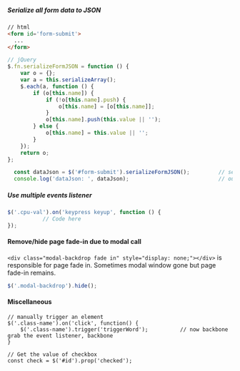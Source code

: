 ##### Serialize all form data to JSON
```html
// html
<form id='form-submit'>
  ...
</form>
```
```javascript
// jQuery
$.fn.serializeFormJSON = function () {
    var o = {};
    var a = this.serializeArray();
    $.each(a, function () {
        if (o[this.name]) {
            if (!o[this.name].push) {
                o[this.name] = [o[this.name]];
            }
            o[this.name].push(this.value || '');
        } else {
            o[this.name] = this.value || '';
        }
    });
    return o;
};

  const dataJson = $('#form-submit').serializeFormJSON();         // serialize all data to JSON
  console.log('dataJson: ', dataJson);                            // output
```
##### Use multiple events listener
```javascript
$('.cpu-val').on('keypress keyup', function () {
           // Code here
});
```

#### Remove/hide page fade-in due to modal call
`<div class="modal-backdrop fade in" style="display: none;"></div>` is responsible for page fade in. Sometimes modal window gone but
page fade-in remains.
```js
$('.modal-backdrop').hide();
```

#### Miscellaneous
```
// manually trigger an element
$('.class-name').on('click', function() {
    $('.class-name').trigger('triggerWord');          // now backbone grab the event listener, backbone  
} 

// Get the value of checkbox
const check = $('#id').prop('checked');
```